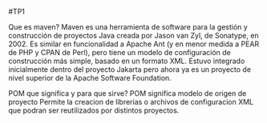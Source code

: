 #TP1


Que es maven?
Maven es una herramienta de software para la gestión y construcción de proyectos Java creada por Jason van Zyl, de Sonatype, en 2002. Es similar en funcionalidad a Apache Ant (y en menor medida a PEAR de PHP y CPAN de Perl), pero tiene un modelo de configuración de construcción más simple, basado en un formato XML. Estuvo integrado inicialmente dentro del proyecto Jakarta pero ahora ya es un proyecto de nivel superior de la Apache Software Foundation.

POM que significa y para que sirve?
POM significa modelo de origen de proyecto
Permite la creacion de librerias o archivos de configuracion XML que podran ser reutilizados por distintos proyectos.

